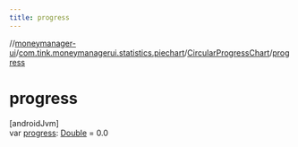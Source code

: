 ```yaml
---
title: progress
---
```

//[moneymanager-ui](../../../index.html)/[com.tink.moneymanagerui.statistics.piechart](../index.html)/[CircularProgressChart](index.html)/[progress](progress.html)



# progress



[androidJvm]\
var [progress](progress.html): [Double](https://kotlinlang.org/api/latest/jvm/stdlib/kotlin/-double/index.html) = 0.0




